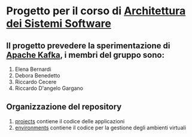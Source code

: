 # Progetto per il corso di [Architettura dei Sistemi Software](http://cabibbo.dia.uniroma3.it/asw/)
## Il progetto prevedere la sperimentazione di [Apache Kafka](https://kafka.apache.org), i membri del gruppo sono:
1. Elena Bernardi
2. Debora Benedetto
3. Riccardo Cecere
4. Riccardo D'angelo Gargano

## Organizzazione del repository
1. [projects](https://github.com/riccadang/progetto_asw/tree/master/projects) contiene il codice delle applicazioni
2. [environments](https://github.com/riccadang/progetto_asw/tree/master/environments) contiene il codice per la gestione degli ambienti virtuali
